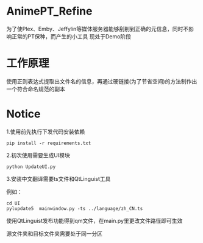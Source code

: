 # AnimePT_Refine 
为了使Plex、Emby、Jeffylin等媒体服务器能够刮削到正确的元信息，同时不影响正常的PT保种，而产生的小工具 现处于Demo阶段

# 工作原理

使用正则表达式提取出文件名的信息，再通过硬链接(为了节省空间)的方法制作出一个符合命名规范的副本

# Notice

1.使用前先执行下发代码安装依赖

```angular2html
pip install -r requirements.txt
```

2.初次使用需要生成UI模块

```angular2html
python UpdateUI.py
```

3.安装中文翻译需要ts文件和QtLinguist工具

例如：

```angular2html
cd UI
pylupdate5  mainwindow.py -ts ../language/zh_CN.ts
```

使用QtLinguist发布功能得到qm文件，在main.py里更改文件路径即可生效

源文件夹和目标文件夹需要处于同一分区